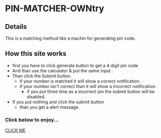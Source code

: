 #  PIN-MATCHER-OWNtry
## Details 
This is a matching method like a machin for generating pin code.

## How this site works
* first you have to click generate button to get a 4 digit pin code
* And than use the calculator & put the same input .
* Than click the Submit button.
  * if your number is matched it will show a correct notification.
  * if your number isn't correct than it will show a incorrect notification.
    * if you put three time as a incorrect pin the submit button will be disabled.
* If you put nothing and click the submit button
  * than you get a alert message.

### Click below to enjoy...
[CLICK ME](https://shahinuralambhuiyan.github.io/PIN-MATCHER-OWNtry/)



